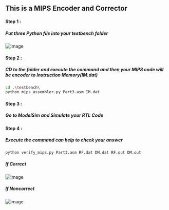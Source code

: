 This is a MIPS Encoder and Corrector  
-

#### Step 1 :  
##### Put three Python file into your testbench folder  
![image](https://github.com/user-attachments/assets/c83902fc-4596-4bdd-a384-f14d2f6570a9)  

#### Step 2 : 
##### CD to the folder and execute the command and then your MIPS code will be encoder to Instruction Memory(IM.dat)  
```bash
cd .\testbench\  
python mips_assembler.py Part3.asm IM.dat  
```  

#### Step 3 : 
##### Go to ModelSim and Simulate your RTL Code  

#### Step 4 : 
##### Execute the command can help to check your answer  
```bash
python verify_mips.py Part3.asm RF.dat DM.dat RF.out DM.out
```  
##### If Correct  
![image](https://github.com/user-attachments/assets/1a05b0eb-aca2-41d5-b3a7-4f4f70ebb3f0)
##### If Noncorrect  
![image](https://github.com/user-attachments/assets/d3a6c948-2e1a-44c5-ad4a-4da1cebf7b4e)  


